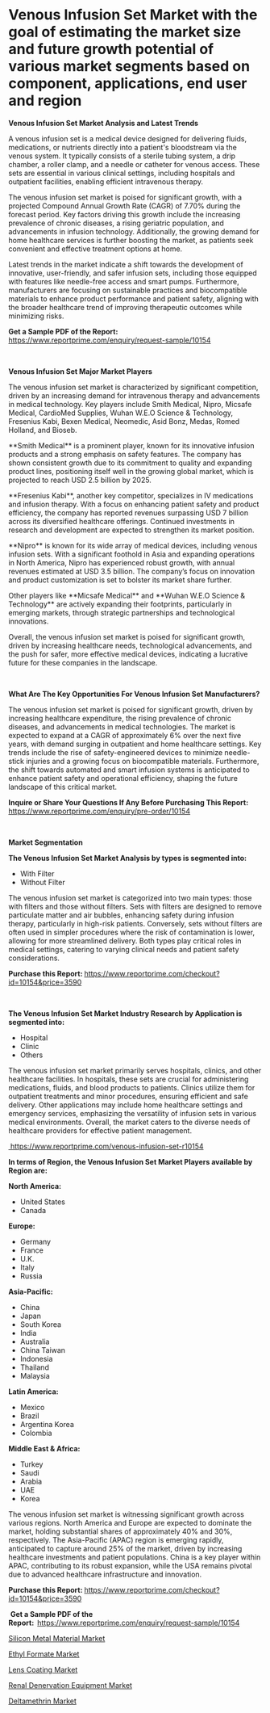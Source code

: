 <p><h1>Venous Infusion Set Market with the goal of estimating the market size and future growth potential of various market segments based on component, applications, end user and region</h1></p><p><strong>Venous Infusion Set Market Analysis and Latest Trends</strong></p>
<p><p>A venous infusion set is a medical device designed for delivering fluids, medications, or nutrients directly into a patient's bloodstream via the venous system. It typically consists of a sterile tubing system, a drip chamber, a roller clamp, and a needle or catheter for venous access. These sets are essential in various clinical settings, including hospitals and outpatient facilities, enabling efficient intravenous therapy.</p><p>The venous infusion set market is poised for significant growth, with a projected Compound Annual Growth Rate (CAGR) of 7.70% during the forecast period. Key factors driving this growth include the increasing prevalence of chronic diseases, a rising geriatric population, and advancements in infusion technology. Additionally, the growing demand for home healthcare services is further boosting the market, as patients seek convenient and effective treatment options at home.</p><p>Latest trends in the market indicate a shift towards the development of innovative, user-friendly, and safer infusion sets, including those equipped with features like needle-free access and smart pumps. Furthermore, manufacturers are focusing on sustainable practices and biocompatible materials to enhance product performance and patient safety, aligning with the broader healthcare trend of improving therapeutic outcomes while minimizing risks.</p></p>
<p><strong>Get a Sample PDF of the Report:&nbsp;</strong> <a href="https://www.reportprime.com/enquiry/request-sample/10154">https://www.reportprime.com/enquiry/request-sample/10154</a></p>
<p>&nbsp;</p>
<p><strong>Venous Infusion Set Major Market Players</strong></p>
<p><p>The venous infusion set market is characterized by significant competition, driven by an increasing demand for intravenous therapy and advancements in medical technology. Key players include Smith Medical, Nipro, Micsafe Medical, CardioMed Supplies, Wuhan W.E.O Science & Technology, Fresenius Kabi, Bexen Medical, Neomedic, Asid Bonz, Medas, Romed Holland, and Bioseb.</p><p>**Smith Medical** is a prominent player, known for its innovative infusion products and a strong emphasis on safety features. The company has shown consistent growth due to its commitment to quality and expanding product lines, positioning itself well in the growing global market, which is projected to reach USD 2.5 billion by 2025.</p><p>**Fresenius Kabi**, another key competitor, specializes in IV medications and infusion therapy. With a focus on enhancing patient safety and product efficiency, the company has reported revenues surpassing USD 7 billion across its diversified healthcare offerings. Continued investments in research and development are expected to strengthen its market position.</p><p>**Nipro** is known for its wide array of medical devices, including venous infusion sets. With a significant foothold in Asia and expanding operations in North America, Nipro has experienced robust growth, with annual revenues estimated at USD 3.5 billion. The company’s focus on innovation and product customization is set to bolster its market share further.</p><p>Other players like **Micsafe Medical** and **Wuhan W.E.O Science & Technology** are actively expanding their footprints, particularly in emerging markets, through strategic partnerships and technological innovations.</p><p>Overall, the venous infusion set market is poised for significant growth, driven by increasing healthcare needs, technological advancements, and the push for safer, more effective medical devices, indicating a lucrative future for these companies in the landscape.</p></p>
<p>&nbsp;</p>
<p><strong>What Are The Key Opportunities For Venous Infusion Set Manufacturers?</strong></p>
<p><p>The venous infusion set market is poised for significant growth, driven by increasing healthcare expenditure, the rising prevalence of chronic diseases, and advancements in medical technologies. The market is expected to expand at a CAGR of approximately 6% over the next five years, with demand surging in outpatient and home healthcare settings. Key trends include the rise of safety-engineered devices to minimize needle-stick injuries and a growing focus on biocompatible materials. Furthermore, the shift towards automated and smart infusion systems is anticipated to enhance patient safety and operational efficiency, shaping the future landscape of this critical market.</p></p>
<p><strong>Inquire or Share Your Questions If Any Before Purchasing This Report:</strong> <a href="https://www.reportprime.com/enquiry/pre-order/10154">https://www.reportprime.com/enquiry/pre-order/10154</a></p>
<p>&nbsp;</p>
<p><strong>Market Segmentation</strong></p>
<p><strong>The Venous Infusion Set Market Analysis by types is segmented into:</strong></p>
<p><ul><li>With Filter</li><li>Without Filter</li></ul></p>
<p><p>The venous infusion set market is categorized into two main types: those with filters and those without filters. Sets with filters are designed to remove particulate matter and air bubbles, enhancing safety during infusion therapy, particularly in high-risk patients. Conversely, sets without filters are often used in simpler procedures where the risk of contamination is lower, allowing for more streamlined delivery. Both types play critical roles in medical settings, catering to varying clinical needs and patient safety considerations.</p></p>
<p><strong>Purchase this Report:&nbsp;</strong><a href="https://www.reportprime.com/checkout?id=10154&price=3590">https://www.reportprime.com/checkout?id=10154&price=3590</a></p>
<p>&nbsp;</p>
<p><strong>The Venous Infusion Set Market Industry Research by Application is segmented into:</strong></p>
<p><ul><li>Hospital</li><li>Clinic</li><li>Others</li></ul></p>
<p><p>The venous infusion set market primarily serves hospitals, clinics, and other healthcare facilities. In hospitals, these sets are crucial for administering medications, fluids, and blood products to patients. Clinics utilize them for outpatient treatments and minor procedures, ensuring efficient and safe delivery. Other applications may include home healthcare settings and emergency services, emphasizing the versatility of infusion sets in various medical environments. Overall, the market caters to the diverse needs of healthcare providers for effective patient management.</p></p>
<p><a href="https://www.reportprime.com/venous-infusion-set-r10154">&nbsp;https://www.reportprime.com/venous-infusion-set-r10154</a></p>
<p><strong>In terms of Region, the Venous Infusion Set Market Players available by Region are:</strong></p>
<p>
    <p> <strong> North America: </strong>
        <ul>
            <li>United States</li>
            <li>Canada</li>
        </ul>
        </p> 
    <p> <strong> Europe: </strong>
        <ul>
            <li>Germany</li>
            <li>France</li>
            <li>U.K.</li>
            <li>Italy</li>
            <li>Russia</li>
        </ul>
        </p> 
    <p> <strong> Asia-Pacific: </strong>
        <ul>
            <li>China</li>
            <li>Japan</li>
            <li>South Korea</li>
            <li>India</li>
            <li>Australia</li>
            <li>China Taiwan</li>
            <li>Indonesia</li>
            <li>Thailand</li>
            <li>Malaysia</li>
        </ul>
        </p> 
    <p> <strong> Latin America: </strong>
        <ul>
            <li>Mexico</li>
            <li>Brazil</li>
            <li>Argentina Korea</li>
            <li>Colombia</li>
        </ul>
        </p> 
    <p> <strong> Middle East & Africa: </strong>
        <ul>
            <li>Turkey</li>
            <li>Saudi</li>
            <li>Arabia</li>
            <li>UAE</li>
            <li>Korea</li>
        </ul>
    </p>
    </p>
<p><p>The venous infusion set market is witnessing significant growth across various regions. North America and Europe are expected to dominate the market, holding substantial shares of approximately 40% and 30%, respectively. The Asia-Pacific (APAC) region is emerging rapidly, anticipated to capture around 25% of the market, driven by increasing healthcare investments and patient populations. China is a key player within APAC, contributing to its robust expansion, while the USA remains pivotal due to advanced healthcare infrastructure and innovation.</p></p>
<p><strong>Purchase this Report: </strong><a href="https://www.reportprime.com/checkout?id=10154&price=3590">https://www.reportprime.com/checkout?id=10154&price=3590</a></p>
<p>&nbsp;<strong>Get a Sample PDF of the Report:&nbsp;&nbsp;</strong><a href="https://www.reportprime.com/enquiry/request-sample/10154">https://www.reportprime.com/enquiry/request-sample/10154</a></p>
<p><strong></strong></p>
<p><p><a href="https://medium.com/@priscillaalexist47/the-silicon-metal-material-market-report-analyzes-important-operational-and-performance-data-so-20a9772630ca">Silicon Metal Material Market</a></p><p><a href="https://www.linkedin.com/pulse/ethyl-formate-market-trends-detailed-study-its-segmentation-fwsoc?trackingId=6dXIASs5TKu95F5cQAmDEg%3D%3D">Ethyl Formate Market</a></p><p><a href="https://issuu.com/reportprime-2/docs/lens-coating-market-size-2030.pptx_097e15ecacceaf">Lens Coating Market</a></p><p><a href="https://medium.com/@priscillaalexist47/the-renal-denervation-equipment-market-industry-provides-a-comprehensive-and-current-analysis-of-b51ad7248f79">Renal Denervation Equipment Market</a></p><p><a href="https://www.linkedin.com/pulse/deltamethrin-market-overview-regional-outlook-competitive-strategies-pjkwc?trackingId=xC5lw7DGQ224yDz5oNZF9g%3D%3D">Deltamethrin Market</a></p></p>